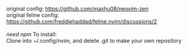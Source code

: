 original config: https://github.com/maxhu08/neovim-zen <br>
original feline config: https://github.com/freddiehaddad/feline.nvim/discussions/2 <br><br>
*need npm*
To install:<br>
Clone into ~/.config/nvim, and delete .git to make your own repository
